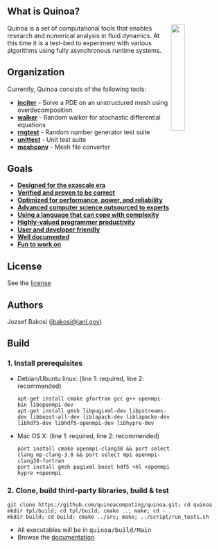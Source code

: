 ## What is Quinoa?

<img src="https://quinoacomputing.github.io/quinoa/quinoa.svg" align="right" width="25%" background=transparent>
Quinoa is a set of computational tools that enables research and numerical analysis in fluid dynamics. At this time it is a test-bed to experiment with various algorithms using fully asynchronous runtime systems.

## Organization

Currently, Quinoa consists of the following tools:
  - [<B>inciter</B>](https://quinoacomputing.github.io/quinoa/inciter_doc.html) - Solve a PDE on an unstructured mesh using overdecomposition
  - [<B>walker</B>](https://quinoacomputing.github.io/quinoa/walker_doc.html) - Random walker for stochastic differential equations
  - [<B>rngtest</B>](https://quinoacomputing.github.io/quinoa/rngtest_doc.html) - Random number generator test suite
  - [<B>unittest</B>](https://quinoacomputing.github.io/quinoa/unittest_doc.html) - Unit test suite
  - [<B>meshconv</B>](https://quinoacomputing.github.io/quinoa/meshconv_doc.html) - Mesh file converter

## Goals

  - [<B>Designed for the exascale era</B>](https://quinoacomputing.github.io/quinoa/why.html#exascale)
  - [<B>Verified and proven to be correct</B>](https://quinoacomputing.github.io/quinoa/why.html#correct)
  - [<B>Optimized for performance, power, and reliability</B>](https://quinoacomputing.github.io/quinoa/why.html#optimized)
  - [<B>Advanced computer science outsourced to experts</B>](https://quinoacomputing.github.io/quinoa/why.html#outsource)
  - [<B>Using a language that can cope with complexity</B>](https://quinoacomputing.github.io/quinoa/why.html#language)
  - [<B>Highly-valued programmer productivity</B>](https://quinoacomputing.github.io/quinoa/why.html#productivity)
  - [<B>User and developer friendly</B>](https://quinoacomputing.github.io/quinoa/why.html#friendly)
  - [<B>Well documented</B>](https://quinoacomputing.github.io/quinoa/why.html#documented)
  - [<B>Fun to work on</B>](https://quinoacomputing.github.io/quinoa/why.html#fun)

## License

See the [license](https://github.com/quinoacomputing/quinoa/blob/master/LICENSE)

## Authors

Jozsef Bakosi (jbakosi@lanl.gov)

## Build

### 1. Install prerequisites

- Debian/Ubuntu linux: (line 1: required, line 2: recommended)

   ```
   apt-get install cmake gfortran gcc g++ openmpi-bin libopenmpi-dev
   apt-get install gmsh libpugixml-dev libpstreams-dev libboost-all-dev liblapack-dev liblapacke-dev libhdf5-dev libhdf5-openmpi-dev libhypre-dev
   ```

- Mac OS X: (line 1: required, line 2: recommended)

   ```
   port install cmake openmpi-clang38 && port select clang mp-clang-3.8 && port select mpi openmpi-clang38-fortran
   port install gmsh pugixml boost hdf5 +hl +openmpi hypre +openmpi
   ```

### 2. Clone, build third-party libraries, build & test

   ```
   git clone https://github.com/quinoacomputing/quinoa.git; cd quinoa
   mkdir tpl/build; cd tpl/build; cmake ..; make; cd -
   mkdir build; cd build; cmake ../src; make; ../script/run_tests.sh
   ```

   - All executables will be in <tt>quinoa/build/Main</tt>
   - Browse the [documentation](http://quinoacomputing.github.io/quinoa/index.html)
